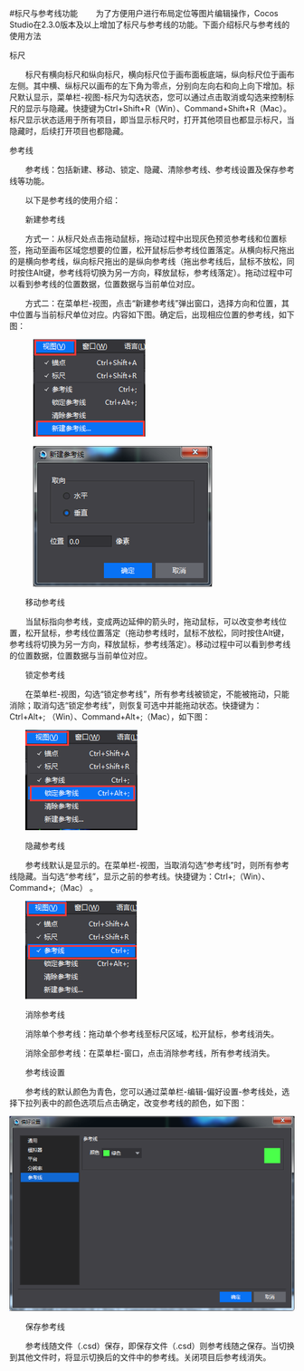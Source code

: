 #标尺与参考线功能
&emsp;&emsp;为了方便用户进行布局定位等图片编辑操作，Cocos Studio在2.3.0版本及以上增加了标尺与参考线的功能。下面介绍标尺与参考线的使用方法

标尺

&emsp;&emsp;标尺有横向标尺和纵向标尺，横向标尺位于画布面板底端，纵向标尺位于画布左侧。其中横、纵标尺以画布的左下角为零点，分别向左向右和向上向下增加。标尺默认显示，菜单栏-视图-标尺为勾选状态，您可以通过点击取消或勾选来控制标尺的显示与隐藏。快捷键为Ctrl+Shift+R（Win）、Command+Shift+R（Mac）。标尺显示状态适用于所有项目，即当显示标尺时，打开其他项目也都显示标尺，当隐藏时，后续打开项目也都隐藏。

参考线

&emsp;&emsp;参考线：包括新建、移动、锁定、隐藏、清除参考线、参考线设置及保存参考线等功能。

&emsp;&emsp;以下是参考线的使用介绍：

&emsp;&emsp;新建参考线

&emsp;&emsp;方式一：从标尺处点击拖动鼠标，拖动过程中出现灰色预览参考线和位置标签，拖动至画布区域您想要的位置，松开鼠标后参考线位置落定。从横向标尺拖出的是横向参考线，纵向标尺拖出的是纵向参考线（拖出参考线后，鼠标不放松，同时按住Alt键，参考线将切换为另一方向，释放鼠标，参考线落定）。拖动过程中可以看到参考线的位置数据，位置数据与当前单位对应。

&emsp;&emsp;方式二：在菜单栏-视图，点击“新建参考线”弹出窗口，选择方向和位置，其中位置与当前标尺单位对应。内容如下图。确定后，出现相应位置的参考线，如下图：

&emsp;&emsp;&emsp;![image](res/image001.png) 

&emsp;&emsp;&emsp;![image](res/image002.png) 
          
&emsp;&emsp;移动参考线

&emsp;&emsp;当鼠标指向参考线，变成两边延伸的箭头时，拖动鼠标，可以改变参考线位置，松开鼠标，参考线位置落定（拖动参考线时，鼠标不放松，同时按住Alt键，参考线将切换为另一方向，释放鼠标，参考线落定）。移动过程中可以看到参考线的位置数据，位置数据与当前单位对应。

&emsp;&emsp;锁定参考线

&emsp;&emsp;在菜单栏-视图，勾选“锁定参考线”，所有参考线被锁定，不能被拖动，只能消除；取消勾选“锁定参考线”，则恢复可选中并能拖动状态。快捷键为：Ctrl+Alt+; （Win）、Command+Alt+;（Mac），如下图：

&emsp;&emsp;![image](res/image003.png) 
        
&emsp;&emsp;隐藏参考线

&emsp;&emsp;参考线默认是显示的。在菜单栏-视图，当取消勾选“参考线”时，则所有参考线隐藏。当勾选“参考线”，显示之前的参考线。快捷键为：Ctrl+;（Win）、Command+;（Mac） 。
        
&emsp;&emsp;![image](res/image004.png) 

&emsp;&emsp;消除参考线

 &emsp;&emsp;消除单个参考线：拖动单个参考线至标尺区域，松开鼠标，参考线消失。

 &emsp;&emsp;消除全部参考线：在菜单栏-窗口，点击消除参考线，所有参考线消失。

&emsp;&emsp;参考线设置

&emsp;&emsp;参考线的默认颜色为青色，您可以通过菜单栏-编辑-偏好设置-参考线处，选择下拉列表中的颜色选项后点击确定，改变参考线的颜色，如下图：

![image](res/image005.png) 
  
&emsp;&emsp;保存参考线

&emsp;&emsp;参考线随文件（.csd）保存，即保存文件（.csd）则参考线随之保存。当切换到其他文件时，将显示切换后的文件中的参考线。关闭项目后参考线消失。

